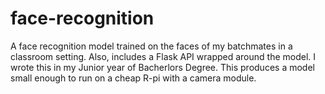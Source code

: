 # face-recognition

A face recognition model trained on the faces of my batchmates in a classroom setting. Also, includes a Flask API wrapped around the model. I wrote this in my Junior year of Bacherlors Degree. This produces a model small enough to run on a cheap R-pi with a camera module.
